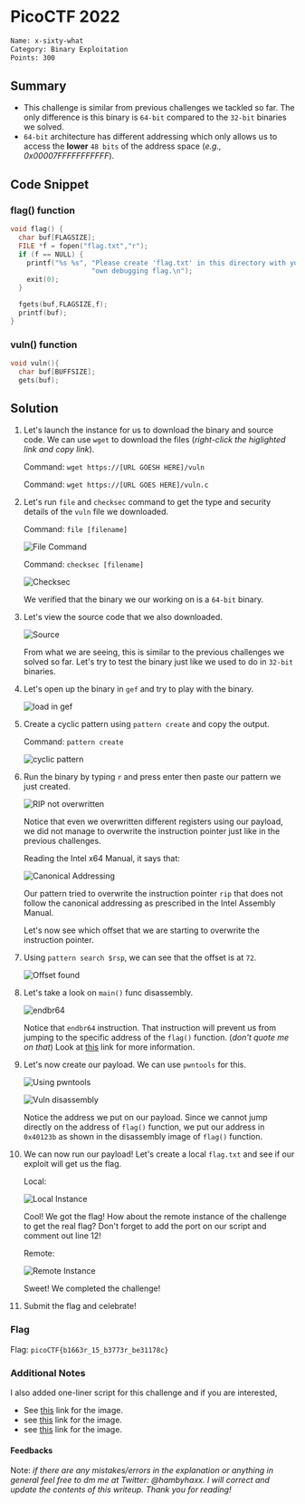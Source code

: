# PicoCTF 2022

```bash
Name: x-sixty-what
Category: Binary Exploitation
Points: 300
```

## Summary

- This challenge is similar from previous challenges we tackled so far. The only difference is this binary is `64-bit` compared to the `32-bit` binaries we solved.
- `64-bit` architecture has different addressing which only allows us to access the **lower** `48 bits` of the address space (*e.g., 0x00007FFFFFFFFFFF*).

## Code Snippet

### flag() function

```C
void flag() {
  char buf[FLAGSIZE];
  FILE *f = fopen("flag.txt","r");
  if (f == NULL) {
    printf("%s %s", "Please create 'flag.txt' in this directory with your",
                    "own debugging flag.\n");
    exit(0);
  }

  fgets(buf,FLAGSIZE,f);
  printf(buf);
}
```

### vuln() function

```C
void vuln(){
  char buf[BUFFSIZE];
  gets(buf);
```

## Solution

1. Let's launch the instance for us to download the binary and source code. We can use `wget` to download the files (*right-click the higlighted link and copy link*).

    Command: `wget https://[URL GOESH HERE]/vuln`

    Command: `wget https://[URL GOES HERE]/vuln.c`

2. Let's run `file` and `checksec` command to get the type and security details of the `vuln` file we downloaded.

    Command: `file [filename]`

    ![File Command](./img/file_command.png)

    Command: `checksec [filename]`

    ![Checksec](./img/checksec.png)

    We verified that the binary we our working on is a `64-bit` binary.

3. Let's view the source code that we also downloaded.

    ![Source](./img/src.png)

    From what we are seeing, this is similar to the previous challenges we solved so far. Let's try to test the binary just like we used to do in `32-bit` binaries.

4. Let's open up the binary in `gef` and try to play with the binary.

    ![load in gef](./img/loaded_vuln_binary_in_gef.png)

5. Create a cyclic pattern using `pattern create` and copy the output.

    Command: `pattern create`

    ![cyclic pattern](./img/create_pattern.png)

6. Run the binary by typing `r` and press enter then paste our pattern we just created.

    ![RIP not overwritten](./img/overwritten_different_registers_but_not_instruction_ptr.png)

    Notice that even we overwritten different registers using our payload, we did not manage to overwrite the instruction pointer just like in the previous challenges.

    Reading the Intel x64 Manual, it says that:

    ![Canonical Addressing](./img/canonicaladdressing.png)

    Our pattern tried to overwrite the instruction pointer `rip` that does not follow the canonical addressing as prescribed in the Intel Assembly Manual.

    Let's now see which offset that we are starting to overwrite the instruction pointer.

7. Using `pattern search $rsp`, we can see that the offset is at `72`.

    ![Offset found](./img/offset.png)

8. Let's take a look on `main()` func disassembly.

    ![endbr64](./img/main_func_disassemblt.png)

    Notice that `endbr64` instruction. That instruction will prevent us from jumping to the specific address of the `flag()` function. (*don't quote me on that*) Look at [this](https://stackoverflow.com/questions/56905811/what-does-the-endbr64-instruction-actually-do) link for more information.

9. Let's now create our payload. We can use `pwntools` for this.

    ![Using pwntools](./img/using_pwntools.png)

    ![Vuln disassembly](./img/flag_disass.png)

    Notice the address we put on our payload. Since we cannot jump directly on the address of `flag()` function, we put our address in `0x40123b` as shown in the disassembly image of `flag()` function.

10. We can now run our payload! Let's create a local `flag.txt` and see if our exploit will get us the flag.

    Local:

    ![Local Instance](./img/local_pwn.png)

    Cool! We got the flag! How about the remote instance of the challenge to get the real flag? Don't forget to add the port on our script and comment out line 12!

    Remote:

    ![Remote Instance](./img/remote_pwn.png)

    Sweet! We completed the challenge!

11. Submit the flag and celebrate!

### Flag

Flag: `picoCTF{b1663r_15_b3773r_be31178c}`

### Additional Notes

I also added one-liner script for this challenge and if you are interested,

- See [this](https://raw.githubusercontent.com/hambyhacks/hambyhacks.github.io/main/Writeups/PicoCTF2022/Binary_Exploitation/x-sixty-what/img/python_oneliner.png) link for the image.
- see [this](https://raw.githubusercontent.com/hambyhacks/hambyhacks.github.io/main/Writeups/PicoCTF2022/Binary_Exploitation/x-sixty-what/img/bashfu.png) link for the image.
- see [this](https://raw.githubusercontent.com/hambyhacks/hambyhacks.github.io/main/Writeups/PicoCTF2022/Binary_Exploitation/x-sixty-what/img/bashfu2.png) link for the image.

#### Feedbacks

Note: *if there are any mistakes/errors in the explanation or anything in general feel free to dm me at Twitter: @hambyhaxx. I will correct and update the contents of this writeup. Thank you for reading!*
